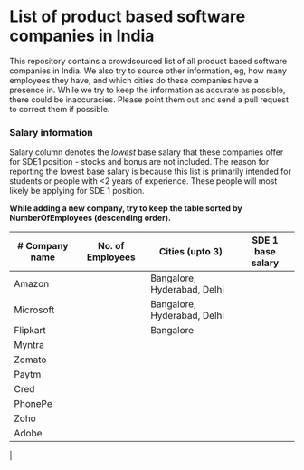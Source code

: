 # List of product based software companies in India

This repository contains a crowdsourced list of all product based software companies in India. We also try to source other information, eg, how many employees they have, and which cities do these companies have a presence in. While we try to keep the information as accurate as possible, there could be inaccuracies. Please point them out and send a pull request to correct them if possible. 

### Salary information 
Salary column denotes the *_lowest_* base salary that these companies offer for SDE1 position - stocks and bonus are not included. The reason for reporting the lowest base salary is because this list is primarily intended for students or people with <2 years of experience. These people will most likely be applying for SDE 1 position. 

**While adding a new company, try to keep the table sorted by NumberOfEmployees (descending order).**


| # Company name | No. of Employees | Cities (upto 3) | SDE 1 base salary |
| --- | --- | --- | --- | 
| Amazon | | Bangalore, Hyderabad, Delhi | | 
| Microsoft | | Bangalore, Hyderabad, Delhi | |
| Flipkart | | Bangalore | | 
| Myntra | | |
| Zomato | | | 
| Paytm | | | 
| Cred | | | 
| PhonePe | | | 
| Zoho | | | 
| Adobe | | | 
| 
